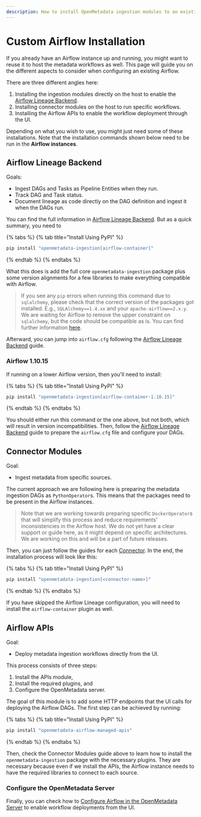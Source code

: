 ```yaml
---
description: How to install OpenMetadata ingestion modules to an existing Airflow host.
---
```


# Custom Airflow Installation

If you already have an Airflow instance up and running, you might want to reuse it to host the metadata workflows as well. This page will guide you on the different aspects to consider when configuring an existing Airflow.

There are three different angles here:

1. Installing the ingestion modules directly on the host to enable the [Airflow Lineage Backend](airflow-lineage.md).
2. Installing connector modules on the host to run specific workflows.
3. Installing the Airflow APIs to enable the workflow deployment through the UI.

Depending on what you wish to use, you might just need some of these installations. Note that the installation commands shown below need to be run in the **Airflow instances**.

## Airflow Lineage Backend

Goals:

* Ingest DAGs and Tasks as Pipeline Entities when they run.
* Track DAG and Task status.
* Document lineage as code directly on the DAG definition and ingest it when the DAGs run.

You can find the full information in [Airflow Lineage Backend](airflow-lineage.md). But as a quick summary, you need to

{% tabs %}
{% tab title="Install Using PyPI" %}
```bash
pip install "openmetadata-ingestion[airflow-container]"
```
{% endtab %}
{% endtabs %}

What this does is add the full core `openmetadata-ingestion` package plus some version alignments for a few libraries to make everything compatible with Airflow.

> If you see any `pip` errors when running this command due to `sqlalchemy`, please check that the correct version of the packages got installed. E.g., `SQLAlchemy==1.4.xx` and your `apache-airflow==2.x.y`. We are waiting for Airflow to remove the upper constraint on `sqlalchemy`, but the code should be compatible as is. You can find further information [here](https://github.com/apache/airflow/pull/16630).

Afterward, you can jump into `airflow.cfg` following the [Airflow Lineage Backend](airflow-lineage.md) guide.

### Airflow 1.10.15

If running on a lower Airflow version, then you'll need to install:

{% tabs %}
{% tab title="Install Using PyPI" %}
```bash
pip install "openmetadata-ingestion[airflow-container-1.10.15]"
```
{% endtab %}
{% endtabs %}

You should either run this command or the one above, but not both, which will result in version incompatibilities. Then, follow the [Airflow Lineage Backend](airflow-lineage.md) guide to prepare the `airflow.cfg` file and configure your DAGs.

## Connector Modules

Goal:

* Ingest metadata from specific sources.

The current approach we are following here is preparing the metadata ingestion DAGs as `PythonOperator`s. This means that the packages need to be present in the Airflow instances.

> Note that we are working towards preparing specific `DockerOperator`s that will simplify this process and reduce requirements' inconsistencies in the Airflow host. We do not yet have a clear support or guide here, as it might depend on specific architectures. We are working on this and will be a part of future releases.

Then, you can just follow the guides for each [Connector](../connectors/). In the end, the installation process will look like this:

{% tabs %}
{% tab title="Install Using PyPI" %}
```bash
pip install "openmetadata-ingestion[<connector-name>]"
```
{% endtab %}
{% endtabs %}

If you have skipped the Airflow Lineage configuration, you will need to install the `airflow-container` plugin as well.

## Airflow APIs

Goal:

* Deploy metadata ingestion workflows directly from the UI.

This process consists of three steps:

1. Install the APIs module,
2. Install the required plugins, and
3. Configure the OpenMetadata server.

The goal of this module is to add some HTTP endpoints that the UI calls for deploying the Airflow DAGs. The first step can be achieved by running:

{% tabs %}
{% tab title="Install Using PyPI" %}
```bash
pip install "openmetadata-airflow-managed-apis"
```
{% endtab %}
{% endtabs %}

Then, check the Connector Modules guide above to learn how to install the `openmetadata-ingestion` package with the necessary plugins. They are necessary because even if we install the APIs, the Airflow instance needs to have the required libraries to connect to each source.

### Configure the OpenMetadata Server

Finally, you can check how to [Configure Airflow in the OpenMetadata Server](configure-airflow-in-the-openmetadata-server.md) to enable workflow deployments from the UI.
